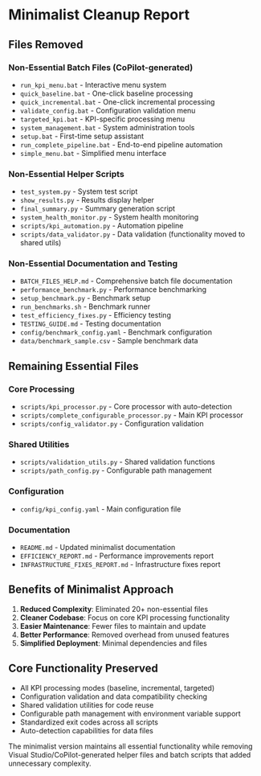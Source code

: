 # Minimalist Cleanup Report

## Files Removed

### Non-Essential Batch Files (CoPilot-generated)
- `run_kpi_menu.bat` - Interactive menu system
- `quick_baseline.bat` - One-click baseline processing
- `quick_incremental.bat` - One-click incremental processing
- `validate_config.bat` - Configuration validation menu
- `targeted_kpi.bat` - KPI-specific processing menu
- `system_management.bat` - System administration tools
- `setup.bat` - First-time setup assistant
- `run_complete_pipeline.bat` - End-to-end pipeline automation
- `simple_menu.bat` - Simplified menu interface

### Non-Essential Helper Scripts
- `test_system.py` - System test script
- `show_results.py` - Results display helper
- `final_summary.py` - Summary generation script
- `system_health_monitor.py` - System health monitoring
- `scripts/kpi_automation.py` - Automation pipeline
- `scripts/data_validator.py` - Data validation (functionality moved to shared utils)

### Non-Essential Documentation and Testing
- `BATCH_FILES_HELP.md` - Comprehensive batch file documentation
- `performance_benchmark.py` - Performance benchmarking
- `setup_benchmark.py` - Benchmark setup
- `run_benchmarks.sh` - Benchmark runner
- `test_efficiency_fixes.py` - Efficiency testing
- `TESTING_GUIDE.md` - Testing documentation
- `config/benchmark_config.yaml` - Benchmark configuration
- `data/benchmark_sample.csv` - Sample benchmark data

## Remaining Essential Files

### Core Processing
- `scripts/kpi_processor.py` - Core processor with auto-detection
- `scripts/complete_configurable_processor.py` - Main KPI processor
- `scripts/config_validator.py` - Configuration validation

### Shared Utilities
- `scripts/validation_utils.py` - Shared validation functions
- `scripts/path_config.py` - Configurable path management

### Configuration
- `config/kpi_config.yaml` - Main configuration file

### Documentation
- `README.md` - Updated minimalist documentation
- `EFFICIENCY_REPORT.md` - Performance improvements report
- `INFRASTRUCTURE_FIXES_REPORT.md` - Infrastructure fixes report

## Benefits of Minimalist Approach

1. **Reduced Complexity**: Eliminated 20+ non-essential files
2. **Cleaner Codebase**: Focus on core KPI processing functionality
3. **Easier Maintenance**: Fewer files to maintain and update
4. **Better Performance**: Removed overhead from unused features
5. **Simplified Deployment**: Minimal dependencies and files

## Core Functionality Preserved

- All KPI processing modes (baseline, incremental, targeted)
- Configuration validation and data compatibility checking
- Shared validation utilities for code reuse
- Configurable path management with environment variable support
- Standardized exit codes across all scripts
- Auto-detection capabilities for data files

The minimalist version maintains all essential functionality while removing Visual Studio/CoPilot-generated helper files and batch scripts that added unnecessary complexity.
